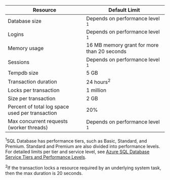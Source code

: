Resource|Default Limit
---|---
Database size|Depends on performance level <sup>1</sup>
Logins|Depends on performance level <sup>1</sup>
Memory usage|16 MB memory grant for more than 20 seconds
Sessions|Depends on performance level <sup>1</sup>
Tempdb size|5 GB
Transaction duration|24 hours<sup>2</sup>
Locks per transaction|1 million
Size per transaction|2 GB
Percent of total log space used per transaction|20%
Max concurrent requests (worker threads)|Depends on performance level <sup>1</sup>


<sup>1</sup>SQL Database has performance tiers, such as Basic, Standard, and Premium. Standard and Premium are also divided into performance levels. For detailed limits per tier and service level, see [Azure SQL Database Service Tiers and Performance Levels](https://msdn.microsoft.com/library/azure/dn741336.aspx).

<sup>2</sup>If the transaction locks a resource required by an underlying system task, then the max duration is 20 seconds.
